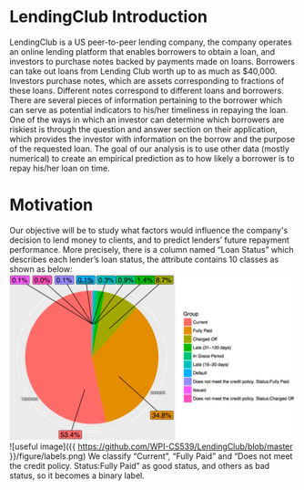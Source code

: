# LendingClub Introduction
LendingClub is a US peer-to-peer lending company, the company operates an online lending platform that enables borrowers to obtain a loan, and investors to purchase notes backed by payments made on loans. Borrowers can take out loans from Lending Club worth up to as much as $40,000. Investors purchase notes, which are assets corresponding to fractions of these loans. Different notes correspond to different loans and borrowers. There are several pieces of information pertaining to the borrower which can serve as potential indicators to his/her timeliness in repaying the loan. One of the ways in which an investor can determine which borrowers are riskiest is through the question and answer section on their application, which provides the investor with information on the borrow and the purpose of the requested loan. The goal of our analysis is to use other data (mostly numerical) to create an empirical prediction as to how likely a borrower is to repay his/her loan on time.

# Motivation
Our objective will be to study what factors would influence the company's decision to lend money to clients, and to predict lenders’ future repayment performance. More precisely, there is a column named “Loan Status” which describes each lender’s loan status, the attribute contains 10 classes as shown as below:
<img src="https://github.com/WPI-CS539/LendingClub/blob/master/figure/labels.png" alt="labels" class="inline"/>
![useful image]({{ https://github.com/WPI-CS539/LendingClub/blob/master }}/figure/labels.png)
We classify “Current”, “Fully Paid” and “Does not meet the credit policy. Status:Fully Paid” as good status, and others as bad status, so it becomes a binary label.



